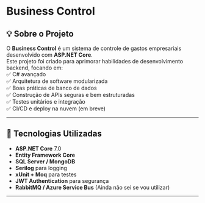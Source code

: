 # Business Control

## 💡 Sobre o Projeto

O **Business Control** é um sistema de controle de gastos empresariais desenvolvido com **ASP.NET Core**.  
Este projeto foi criado para aprimorar habilidades de desenvolvimento backend, focando em:  
✅ C# avançado  
✅ Arquitetura de software modularizada  
✅ Boas práticas de banco de dados  
✅ Construção de APIs seguras e bem estruturadas  
✅ Testes unitários e integração  
✅ CI/CD e deploy na nuvem (em breve)  

---

## 🚀 Tecnologias Utilizadas

- **ASP.NET Core** 7.0  
- **Entity Framework Core**  
- **SQL Server / MongoDB**  
- **Serilog** para logging  
- **xUnit + Moq** para testes  
- **JWT Authentication** para segurança  
- **RabbitMQ / Azure Service Bus** (Ainda não sei se vou utilizar)

---
